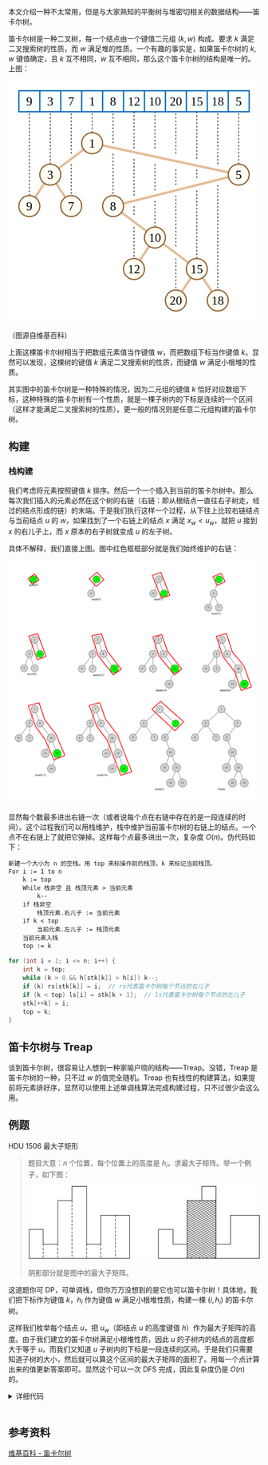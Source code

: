 
本文介绍一种不太常用，但是与大家熟知的平衡树与堆密切相关的数据结构——笛卡尔树。

笛卡尔树是一种二叉树，每一个结点由一个键值二元组 $(k,w)$ 构成。要求 $k$ 满足二叉搜索树的性质，而 $w$ 满足堆的性质。一个有趣的事实是，如果笛卡尔树的 $k,w$ 键值确定，且 $k$ 互不相同，$w$ 互不相同，那么这个笛卡尔树的结构是唯一的。上图：

![eg](./images/cartesian-tree1.png)

（图源自维基百科）

上面这棵笛卡尔树相当于把数组元素值当作键值 $w$，而把数组下标当作键值 $k$。显然可以发现，这棵树的键值 $k$ 满足二叉搜索树的性质，而键值 $w$ 满足小根堆的性质。

其实图中的笛卡尔树是一种特殊的情况，因为二元组的键值 $k$ 恰好对应数组下标，这种特殊的笛卡尔树有一个性质，就是一棵子树内的下标是连续的一个区间（这样才能满足二叉搜索树的性质）。更一般的情况则是任意二元组构建的笛卡尔树。

## 构建

### 栈构建

我们考虑将元素按照键值 $k$ 排序。然后一个一个插入到当前的笛卡尔树中。那么每次我们插入的元素必然在这个树的右链（右链：即从根结点一直往右子树走，经过的结点形成的链）的末端。于是我们执行这样一个过程，从下往上比较右链结点与当前结点 $u$ 的 $w$，如果找到了一个右链上的结点 $x$ 满足 $x_w<u_w$，就把 $u$ 接到 $x$ 的右儿子上，而 $x$ 原本的右子树就变成 $u$ 的左子树。

具体不解释，我们直接上图。图中红色框框部分就是我们始终维护的右链：

![build](./images/cartesian-tree2.png)

显然每个数最多进出右链一次（或者说每个点在右链中存在的是一段连续的时间）。这个过程我们可以用栈维护，栈中维护当前笛卡尔树的右链上的结点。一个点不在右链上了就把它弹掉。这样每个点最多进出一次，复杂度 $O(n)$。伪代码如下：

```text
新建一个大小为 n 的空栈。用 top 来标操作前的栈顶，k 来标记当前栈顶。
For i := 1 to n
    k := top
    While 栈非空 且 栈顶元素 > 当前元素 
        k--
    if 栈非空
        栈顶元素.右儿子 := 当前元素
    if k < top
        当前元素.左儿子 := 栈顶元素
    当前元素入栈
    top := k
```

```cpp
for (int i = 1; i <= n; i++) {
    int k = top;
    while (k > 0 && h[stk[k]] > h[i]) k--;
    if (k) rs[stk[k]] = i;  // rs代表笛卡尔树每个节点的右儿子
    if (k < top) ls[i] = stk[k + 1];  // ls代表笛卡尔树每个节点的左儿子
    stk[++k] = i;
    top = k;
}
```

## 笛卡尔树与 Treap

谈到笛卡尔树，很容易让人想到一种家喻户晓的结构——Treap。没错，Treap 是笛卡尔树的一种，只不过 $w$ 的值完全随机。Treap 也有线性的构建算法，如果提前将元素排好序，显然可以使用上述单调栈算法完成构建过程，只不过很少会这么用。

## 例题

HDU 1506 最大子矩形

> 题目大意：$n$ 个位置，每个位置上的高度是 $h_i$，求最大子矩阵。举一个例子，如下图：
>
> ![eg](./images/cartesian-tree3.jpeg)
>
> 阴影部分就是图中的最大子矩阵。

这道题你可 DP，可单调栈，但你万万没想到的是它也可以笛卡尔树！具体地，我们把下标作为键值 $k$，$h_i$ 作为键值 $w$ 满足小根堆性质，构建一棵 $(i,h_i)$ 的笛卡尔树。

这样我们枚举每个结点 $u$，把 $u_w$（即结点 $u$ 的高度键值 $h$）作为最大子矩阵的高度。由于我们建立的笛卡尔树满足小根堆性质，因此 $u$ 的子树内的结点的高度都大于等于 $u$。而我们又知道 $u$ 子树内的下标是一段连续的区间。于是我们只需要知道子树的大小，然后就可以算这个区间的最大子矩阵的面积了。用每一个点计算出来的值更新答案即可。显然这个可以一次 DFS 完成，因此复杂度仍是 $O(n)$ 的。


<details>
<summary>详细代码</summary>
<!-- tabs:start -->

##### **C++**

```cpp
```

##### **Python**

```python
```

<!-- tabs:end -->
</details>

<br>

## 参考资料

[维基百科 - 笛卡尔树](https://zh.wikipedia.org/wiki/%E7%AC%9B%E5%8D%A1%E5%B0%94%E6%A0%91)
